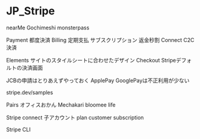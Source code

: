 # JP_Stripe

nearMe Gochimeshi monsterpass

Payment 都度決済
Billing 定期支払 サブスクリプション 返金秒割
Connect C2C決済

Elements サイトのスタイルシートに合わせたデザイン
Checkout Stripeデフォルトの決済画面

JCBの申請はとりあえずやっておく
ApplePay GooglePayは不正利用が少ない

stripe.dev/samples

Pairs オフィスおかん Mechakari bloomee life

Stripe connect 
  子アカウント plan customer subscription

Stripe CLI
